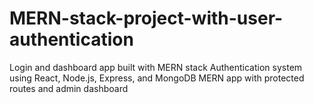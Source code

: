 # MERN-stack-project-with-user-authentication
Login and dashboard app built with MERN stack  Authentication system using React, Node.js, Express, and MongoDB  MERN app with protected routes and admin dashboard

